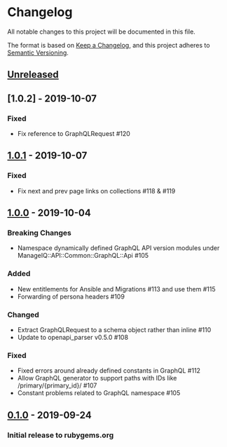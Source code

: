 # Changelog
All notable changes to this project will be documented in this file.

The format is based on [Keep a Changelog](https://keepachangelog.com/en/1.0.0/),
and this project adheres to [Semantic Versioning](https://semver.org/spec/v2.0.0.html).

## [Unreleased]

## [1.0.2] - 2019-10-07
### Fixed
- Fix reference to GraphQLRequest #120

## [1.0.1] - 2019-10-07
### Fixed
- Fix next and prev page links on collections #118 & #119

## [1.0.0] - 2019-10-04
### Breaking Changes
- Namespace dynamically defined GraphQL API version modules under ManageIQ::API::Common::GraphQL::Api #105

### Added
- New entitlements for Ansible and Migrations #113 and use them #115
- Forwarding of persona headers #109

### Changed
- Extract GraphQLRequest to a schema object rather than inline #110
- Update to openapi_parser v0.5.0 #108

### Fixed
- Fixed errors around already defined constants in GraphQL #112
- Allow GraphQL generator to support paths with IDs like /primary/{primary_id}/ #107
- Constant problems related to GraphQL namespace #105

## [0.1.0] - 2019-09-24
### Initial release to rubygems.org

[Unreleased]: https://github.com/ManageIQ/manageiq-api-common/compare/v1.0.2...HEAD
[1.0.1]: https://github.com/ManageIQ/manageiq-api-common/compare/v1.0.1...v1.0.2
[1.0.1]: https://github.com/ManageIQ/manageiq-api-common/compare/v1.0.0...v1.0.1
[1.0.0]: https://github.com/ManageIQ/manageiq-api-common/compare/v0.1.0...v1.0.0
[0.1.0]: https://github.com/ManageIQ/manageiq-api-common/releases/tag/v0.1.0
